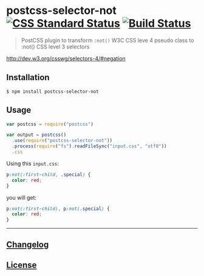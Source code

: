 # postcss-selector-not [![CSS Standard Status](https://jonathantneal.github.io/css-db/badge/selectors-negation.svg)](https://jonathantneal.github.io/css-db/#selectors-negation) [![Build Status](https://travis-ci.org/postcss/postcss-selector-not.svg?branch=master)](https://travis-ci.org/postcss/postcss-selector-not)

> PostCSS plugin to transform `:not()` W3C CSS leve 4 pseudo class to :not() CSS level 3 selectors

http://dev.w3.org/csswg/selectors-4/#negation

## Installation

```console
$ npm install postcss-selector-not
```

## Usage

```js
var postcss = require("postcss")

var output = postcss()
  .use(require("postcss-selector-not"))
  .process(require("fs").readFileSync("input.css", "utf8"))
  .css
```

Using this `input.css`:

```css
p:not(:first-child, .special) {
  color: red;
}
```

you will get:

```css
p:not(:first-child), p:not(.special) {
  color: red;
}
```

---

## [Changelog](CHANGELOG.md)

## [License](LICENSE)
